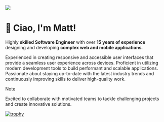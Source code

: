 ![](https://komarev.com/ghpvc/?username=borgateo&color=006bed)

# 👋 Ciao, I'm <strong>Matt!</strong>

Highly **skilled Software Engineer** with over **15 years of experience** designing and developing **complex web and mobile applications**.
 
Experienced in creating responsive and accessible user interfaces that provide a seamless user experience across devices. Proficient in utilizing modern development tools to build performant and scalable applications. Passionate about staying up-to-date with the latest industry trends and continuously improving skills to deliver high-quality work.

> [!NOTE]  
> Excited to collaborate with motivated teams to tackle challenging projects and create innovative solutions.

[![trophy](https://github-profile-trophy.vercel.app/?username=borgateo&rank=SECRET,SSS,SS,S,AAA,AA,A&theme=gitdimmed&column=4)](https://github.com/ryo-ma/github-profile-trophy)
